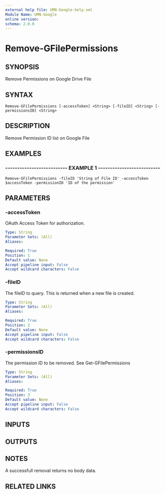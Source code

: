 ```yaml
---
external help file: UMN-Google-help.xml
Module Name: UMN-Google
online version: 
schema: 2.0.0
---
```


# Remove-GFilePermissions

## SYNOPSIS
Remove Permissions on Google Drive File

## SYNTAX

```
Remove-GFilePermissions [-accessToken] <String> [-fileID] <String> [-permissionsID] <String>
```

## DESCRIPTION
Remove Permission ID list on Google File

## EXAMPLES

### -------------------------- EXAMPLE 1 --------------------------
```
Remove-GFilePermissions -fileID 'String of File ID' -accessToken $accessToken -permissionID 'ID of the permission'
```

## PARAMETERS

### -accessToken
OAuth Access Token for authorization.

```yaml
Type: String
Parameter Sets: (All)
Aliases: 

Required: True
Position: 1
Default value: None
Accept pipeline input: False
Accept wildcard characters: False
```

### -fileID
The fileID to query. 
This is returned when a new file is created.

```yaml
Type: String
Parameter Sets: (All)
Aliases: 

Required: True
Position: 2
Default value: None
Accept pipeline input: False
Accept wildcard characters: False
```

### -permissionsID
The permission ID to be removed.
See Get-GFilePermissions

```yaml
Type: String
Parameter Sets: (All)
Aliases: 

Required: True
Position: 3
Default value: None
Accept pipeline input: False
Accept wildcard characters: False
```

## INPUTS

## OUTPUTS

## NOTES
A successfull removal returns no body data.

## RELATED LINKS

